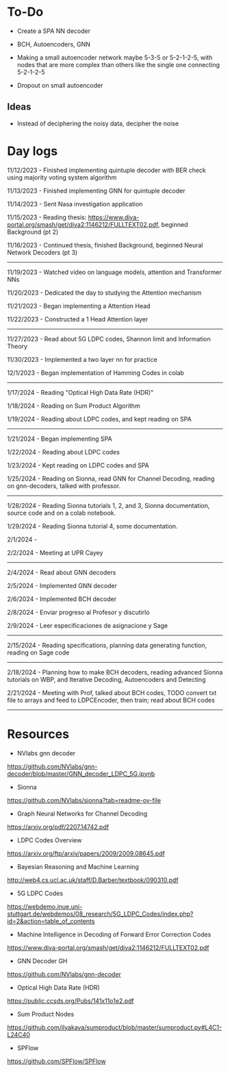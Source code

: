 # To-Do
- Create a SPA NN decoder

- BCH, Autoencoders, GNN

- Making a small autoencoder network maybe 5-3-5 or 5-2-1-2-5, with nodes that are more complex than others like the single one connecting  5-2-1-2-5

- Dropout on small autoencoder

## Ideas
- Instead of deciphering the noisy data, decipher the noise


# Day logs

11/12/2023 - Finished implementing quintuple decoder with BER check using majority voting system algorithm

11/13/2023 - Finished implementing GNN for quintuple decoder

11/14/2023 - Sent Nasa investigation application

11/15/2023 - Reading thesis: https://www.diva-portal.org/smash/get/diva2:1146212/FULLTEXT02.pdf, beginned Background (pt 2)

11/16/2023 - Continued thesis, finished Background, beginned Neural Network Decoders (pt 3)

---

11/19/2023 - Watched video on language models, attention and Transformer NNs

11/20/2023 - Dedicated the day to studying the Attention mechanism

11/21/2023 - Began implementing a Attention Head

11/22/2023 - Constructed a 1 Head Attention layer 

---

11/27/2023 - Read about 5G LDPC codes, Shannon limit and Information Theory

11/30/2023 - Implemented a two layer nn for practice

12/1/2023 - Began implementation of Hamming Codes in colab

---

1/17/2024 - Reading "Optical High Data Rate (HDR)"

1/18/2024 - Reading on Sum Product Algorithm

1/19/2024 - Reading about LDPC codes, and kept reading on SPA

---

1/21/2024 - Began implementing SPA

1/22/2024 - Reading about LDPC codes

1/23/2024 - Kept reading on LDPC codes and SPA

1/25/2024 - Reading on Sionna, read GNN for Channel Decoding, reading on gnn-decoders, talked with professor. 

---

1/28/2024 - Reading Sionna tutorials 1, 2, and 3, Sionna documentation, source code and on a colab notebook. 

1/29/2024 - Reading Sionna tutorial 4, some documentation. 

2/1/2024 - 

2/2/2024 - Meeting at UPR Cayey

---

2/4/2024 - Read about GNN decoders

2/5/2024 - Implemented GNN decoder

2/6/2024 - Implemented BCH decoder

2/8/2024 - Enviar progreso al Profesor y discutirlo

2/9/2024 - Leer especificaciones de asignacione y Sage

---

2/15/2024 - Reading specifications, planning data generating function, reading on Sage code

---

2/18/2024 - Planning how to make BCH decoders, reading advanced Sionna tutorials on WBP, and Iterative Decoding, Autoencoders and Detecting

2/21/2024 - Meeting with Prof, talked about BCH codes, TODO convert txt file to arrays and feed to LDPCEncoder, then train; read about BCH codes

---


# Resources

- NVlabs gnn decoder

https://github.com/NVlabs/gnn-decoder/blob/master/GNN_decoder_LDPC_5G.ipynb

- Sionna

https://github.com/NVlabs/sionna?tab=readme-ov-file

- Graph Neural Networks for Channel Decoding

https://arxiv.org/pdf/2207.14742.pdf

- LDPC Codes Overview

https://arxiv.org/ftp/arxiv/papers/2009/2009.08645.pdf

- Bayesian Reasoning and Machine Learning

http://web4.cs.ucl.ac.uk/staff/D.Barber/textbook/090310.pdf

- 5G LDPC Codes

https://webdemo.inue.uni-stuttgart.de/webdemos/08_research/5G_LDPC_Codes/index.php?id=2&action=table_of_contents

- Machine Intelligence in Decoding
of Forward Error Correction Codes

https://www.diva-portal.org/smash/get/diva2:1146212/FULLTEXT02.pdf

- GNN Decoder GH

https://github.com/NVlabs/gnn-decoder

- Optical High Data Rate (HDR)

https://public.ccsds.org/Pubs/141x11o1e2.pdf

- Sum Product Nodes

https://github.com/ilyakava/sumproduct/blob/master/sumproduct.py#L4C1-L24C40

- SPFlow

https://github.com/SPFlow/SPFlow
